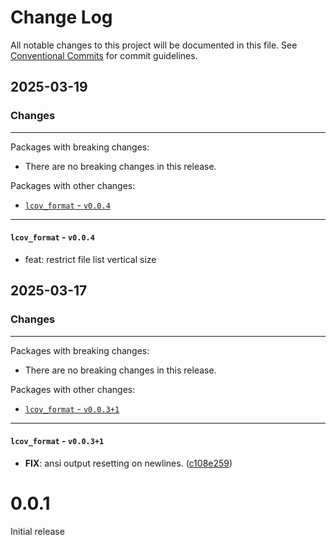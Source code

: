 # Change Log

All notable changes to this project will be documented in this file.
See [Conventional Commits](https://conventionalcommits.org) for commit guidelines.

## 2025-03-19

### Changes

---

Packages with breaking changes:

 - There are no breaking changes in this release.

Packages with other changes:

 - [`lcov_format` - `v0.0.4`](#lcov_format---v004)

---

#### `lcov_format` - `v0.0.4`

 - feat: restrict file list vertical size


## 2025-03-17

### Changes

---

Packages with breaking changes:

 - There are no breaking changes in this release.

Packages with other changes:

 - [`lcov_format` - `v0.0.3+1`](#lcov_format---v0031)

---

#### `lcov_format` - `v0.0.3+1`

 - **FIX**: ansi output resetting on newlines. ([c108e259](https://github.com/jtmcdole/lcov_format/commit/c108e259678af1769441dc28aaa507d077975de9))

# 0.0.1

Initial release

